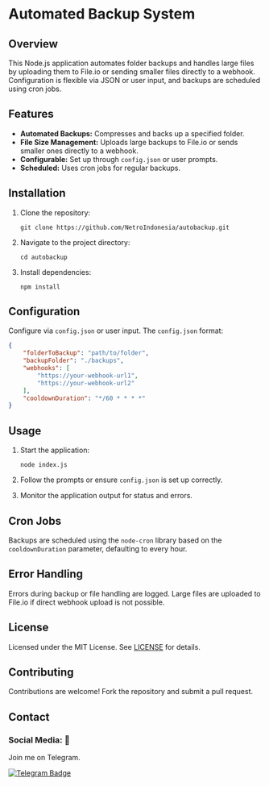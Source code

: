 
# Automated Backup System

## Overview

This Node.js application automates folder backups and handles large files by uploading them to File.io or sending smaller files directly to a webhook. Configuration is flexible via JSON or user input, and backups are scheduled using cron jobs.

## Features

- **Automated Backups:** Compresses and backs up a specified folder.
- **File Size Management:** Uploads large backups to File.io or sends smaller ones directly to a webhook.
- **Configurable:** Set up through `config.json` or user prompts.
- **Scheduled:** Uses cron jobs for regular backups.

## Installation

1. Clone the repository:
   ```
   git clone https://github.com/NetroIndonesia/autobackup.git
   ```

2. Navigate to the project directory:
   ```
   cd autobackup
   ```

3. Install dependencies:
   ```
   npm install
   ```

## Configuration

Configure via `config.json` or user input. The `config.json` format:
```json
{
    "folderToBackup": "path/to/folder",
    "backupFolder": "./backups",
    "webhooks": [
        "https://your-webhook-url1",
        "https://your-webhook-url2"
    ],
    "cooldownDuration": "*/60 * * * *"
}
```

## Usage

1. Start the application:
   ```
   node index.js
   ```

2. Follow the prompts or ensure `config.json` is set up correctly.

3. Monitor the application output for status and errors.

## Cron Jobs

Backups are scheduled using the `node-cron` library based on the `cooldownDuration` parameter, defaulting to every hour.

## Error Handling

Errors during backup or file handling are logged. Large files are uploaded to File.io if direct webhook upload is not possible.

## License

Licensed under the MIT License. See [LICENSE](LICENSE) for details.

## Contributing

Contributions are welcome! Fork the repository and submit a pull request.

## Contact

### Social Media: 📡    
Join me on Telegram.

[![Telegram Badge](https://img.shields.io/badge/Telegram-blue?style=for-the-badge&logo=telegram&logoColor=white)](https://t.me/htfgtps)
